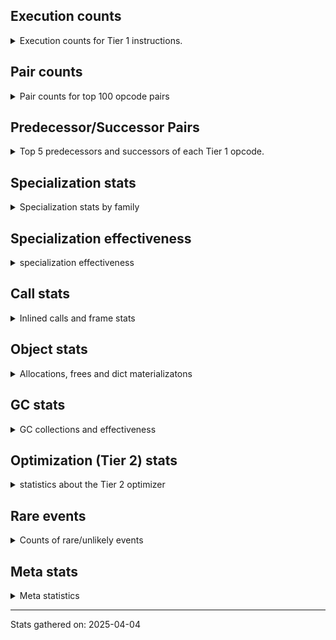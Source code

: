 ## Execution counts

<details>
<summary> Execution counts for Tier 1 instructions. </summary>


The "miss ratio" column shows the percentage of times the instruction
executed that it deoptimized. When this happens, the base unspecialized
instruction is not counted.

<table>
<thead>
<tr>
<th align="left">Name</th>
<th align="right">Base Count</th>
<th align="right">Head Count</th>
<th align="right">Change</th>
</tr>
</thead>
<tbody>
<tr>
<td align="left">LOAD_FAST_BORROW</td>
<td align="right">88,210,620</td>
<td align="right">88,210,620</td>
<td align="right">0.0%</td>
</tr>
<tr>
<td align="left">POP_JUMP_IF_FALSE</td>
<td align="right">21,676,860</td>
<td align="right">21,676,860</td>
<td align="right">0.0%</td>
</tr>
<tr>
<td align="left">LOAD_ATTR</td>
<td align="right">18,930,240</td>
<td align="right">18,930,240</td>
<td align="right">0.0%</td>
</tr>
<tr>
<td align="left">STORE_FAST</td>
<td align="right">17,521,080</td>
<td align="right">17,521,080</td>
<td align="right">0.0%</td>
</tr>
<tr>
<td align="left">RETURN_VALUE</td>
<td align="right">15,219,300</td>
<td align="right">15,219,300</td>
<td align="right">0.0%</td>
</tr>
<tr>
<td align="left">RESUME_CHECK</td>
<td align="right">14,638,500</td>
<td align="right">14,638,500</td>
<td align="right">0.0%</td>
</tr>
<tr>
<td align="left">LOAD_GLOBAL_MODULE</td>
<td align="right">14,428,020</td>
<td align="right">14,428,020</td>
<td align="right">0.0%</td>
</tr>
<tr>
<td align="left">LOAD_CONST_IMMORTAL</td>
<td align="right">13,957,080</td>
<td align="right">13,957,080</td>
<td align="right">0.0%</td>
</tr>
<tr>
<td align="left">TO_BOOL_BOOL</td>
<td align="right">11,179,180</td>
<td align="right">11,179,180</td>
<td align="right">0.0%</td>
</tr>
<tr>
<td align="left">LOAD_FAST_BORROW_LOAD_FAST_BORROW</td>
<td align="right">9,942,960</td>
<td align="right">9,942,960</td>
<td align="right">0.0%</td>
</tr>
<tr>
<td align="left">LOAD_ATTR_INSTANCE_VALUE</td>
<td align="right">8,768,080</td>
<td align="right">8,768,080</td>
<td align="right">0.0%</td>
</tr>
<tr>
<td align="left">POP_JUMP_IF_TRUE</td>
<td align="right">8,065,020</td>
<td align="right">8,065,020</td>
<td align="right">0.0%</td>
</tr>
<tr>
<td align="left">IS_OP</td>
<td align="right">7,471,740</td>
<td align="right">7,471,740</td>
<td align="right">0.0%</td>
</tr>
<tr>
<td align="left">LOAD_ATTR_METHOD_WITH_VALUES</td>
<td align="right">7,100,480</td>
<td align="right">7,100,480</td>
<td align="right">0.0%</td>
</tr>
<tr>
<td align="left">POP_JUMP_IF_NOT_NONE</td>
<td align="right">6,707,580</td>
<td align="right">6,707,580</td>
<td align="right">0.0%</td>
</tr>
<tr>
<td align="left">LOAD_FAST</td>
<td align="right">6,571,320</td>
<td align="right">6,571,320</td>
<td align="right">0.0%</td>
</tr>
<tr>
<td align="left">LOAD_ATTR_NONDESCRIPTOR_WITH_VALUES</td>
<td align="right">6,226,840</td>
<td align="right">6,226,840</td>
<td align="right">0.0%</td>
</tr>
<tr>
<td align="left">CALL_PY_EXACT_ARGS</td>
<td align="right">5,897,920</td>
<td align="right">5,897,920</td>
<td align="right">0.0%</td>
</tr>
<tr>
<td align="left">LOAD_DEREF</td>
<td align="right">5,836,920</td>
<td align="right">5,836,920</td>
<td align="right">0.0%</td>
</tr>
<tr>
<td align="left">STORE_ATTR</td>
<td align="right">5,702,600</td>
<td align="right">5,702,600</td>
<td align="right">0.0%</td>
</tr>
<tr>
<td align="left">POP_TOP</td>
<td align="right">5,701,740</td>
<td align="right">5,701,740</td>
<td align="right">0.0%</td>
</tr>
<tr>
<td align="left">LOAD_ATTR_WITH_HINT</td>
<td align="right">5,604,160</td>
<td align="right">5,604,160</td>
<td align="right">0.0%</td>
</tr>
<tr>
<td align="left">BUILD_TUPLE</td>
<td align="right">4,821,240</td>
<td align="right">4,821,240</td>
<td align="right">0.0%</td>
</tr>
<tr>
<td align="left">TO_BOOL</td>
<td align="right">4,809,080</td>
<td align="right">4,809,080</td>
<td align="right">0.0%</td>
</tr>
<tr>
<td align="left">JUMP_BACKWARD_NO_JIT</td>
<td align="right">4,768,860</td>
<td align="right">4,768,860</td>
<td align="right">0.0%</td>
</tr>
<tr>
<td align="left">STORE_ATTR_INSTANCE_VALUE</td>
<td align="right">4,396,740</td>
<td align="right">4,396,740</td>
<td align="right">0.0%</td>
</tr>
<tr>
<td align="left">FOR_ITER_LIST</td>
<td align="right">3,996,480</td>
<td align="right">3,996,480</td>
<td align="right">0.0%</td>
</tr>
<tr>
<td align="left">LOAD_GLOBAL_BUILTIN</td>
<td align="right">3,813,180</td>
<td align="right">3,813,180</td>
<td align="right">0.0%</td>
</tr>
<tr>
<td align="left">EXTENDED_ARG</td>
<td align="right">3,662,460</td>
<td align="right">3,662,460</td>
<td align="right">0.0%</td>
</tr>
<tr>
<td align="left">LOAD_ATTR_MODULE</td>
<td align="right">3,625,080</td>
<td align="right">3,625,080</td>
<td align="right">0.0%</td>
</tr>
<tr>
<td align="left">STORE_FAST_STORE_FAST</td>
<td align="right">3,611,580</td>
<td align="right">3,611,580</td>
<td align="right">0.0%</td>
</tr>
<tr>
<td align="left">COPY</td>
<td align="right">3,576,960</td>
<td align="right">3,576,960</td>
<td align="right">0.0%</td>
</tr>
<tr>
<td align="left">LOAD_ATTR_SLOT</td>
<td align="right">3,427,200</td>
<td align="right">3,427,200</td>
<td align="right">0.0%</td>
</tr>
<tr>
<td align="left">PUSH_NULL</td>
<td align="right">3,381,540</td>
<td align="right">3,381,540</td>
<td align="right">0.0%</td>
</tr>
<tr>
<td align="left">BINARY_OP_SUBSCR_DICT</td>
<td align="right">3,135,360</td>
<td align="right">3,135,360</td>
<td align="right">0.0%</td>
</tr>
<tr>
<td align="left">INTERPRETER_EXIT</td>
<td align="right">2,900,160</td>
<td align="right">2,900,160</td>
<td align="right">0.0%</td>
</tr>
<tr>
<td align="left">UNPACK_SEQUENCE_TUPLE</td>
<td align="right">2,841,600</td>
<td align="right">2,841,600</td>
<td align="right">0.0%</td>
</tr>
<tr>
<td align="left">TO_BOOL_NONE</td>
<td align="right">2,492,780</td>
<td align="right">2,492,780</td>
<td align="right">0.0%</td>
</tr>
<tr>
<td align="left">LOAD_CONST_MORTAL</td>
<td align="right">2,317,620</td>
<td align="right">2,317,620</td>
<td align="right">0.0%</td>
</tr>
<tr>
<td align="left">GET_ITER</td>
<td align="right">2,312,700</td>
<td align="right">2,312,700</td>
<td align="right">0.0%</td>
</tr>
<tr>
<td align="left">NOP</td>
<td align="right">2,223,420</td>
<td align="right">2,223,420</td>
<td align="right">0.0%</td>
</tr>
<tr>
<td align="left">STORE_ATTR_SLOT</td>
<td align="right">2,218,560</td>
<td align="right">2,218,560</td>
<td align="right">0.0%</td>
</tr>
<tr>
<td align="left">CALL_NON_PY_GENERAL</td>
<td align="right">2,174,580</td>
<td align="right">2,174,580</td>
<td align="right">0.0%</td>
</tr>
<tr>
<td align="left">SWAP</td>
<td align="right">2,118,720</td>
<td align="right">2,118,720</td>
<td align="right">0.0%</td>
</tr>
<tr>
<td align="left">LOAD_SMALL_INT</td>
<td align="right">2,027,580</td>
<td align="right">2,027,580</td>
<td align="right">0.0%</td>
</tr>
<tr>
<td align="left">BUILD_LIST</td>
<td align="right">1,930,620</td>
<td align="right">1,930,620</td>
<td align="right">0.0%</td>
</tr>
<tr>
<td align="left">FOR_ITER</td>
<td align="right">1,832,260</td>
<td align="right">1,832,260</td>
<td align="right">0.0%</td>
</tr>
<tr>
<td align="left">POP_JUMP_IF_NONE</td>
<td align="right">1,737,600</td>
<td align="right">1,737,600</td>
<td align="right">0.0%</td>
</tr>
<tr>
<td align="left">POP_ITER</td>
<td align="right">1,591,800</td>
<td align="right">1,591,800</td>
<td align="right">0.0%</td>
</tr>
<tr>
<td align="left">TO_BOOL_ALWAYS_TRUE</td>
<td align="right">1,546,080</td>
<td align="right">1,546,080</td>
<td align="right">0.0%</td>
</tr>
<tr>
<td align="left">CALL_FUNCTION_EX</td>
<td align="right">1,545,720</td>
<td align="right">1,545,720</td>
<td align="right">0.0%</td>
</tr>
<tr>
<td align="left">BUILD_MAP</td>
<td align="right">1,497,600</td>
<td align="right">1,497,600</td>
<td align="right">0.0%</td>
</tr>
<tr>
<td align="left">CALL_METHOD_DESCRIPTOR_FAST</td>
<td align="right">1,468,140</td>
<td align="right">1,468,140</td>
<td align="right">0.0%</td>
</tr>
<tr>
<td align="left">CALL_PY_GENERAL</td>
<td align="right">1,449,660</td>
<td align="right">1,449,660</td>
<td align="right">0.0%</td>
</tr>
<tr>
<td align="left">CALL_KW_PY</td>
<td align="right">1,401,600</td>
<td align="right">1,401,600</td>
<td align="right">0.0%</td>
</tr>
<tr>
<td align="left">LOAD_ATTR_METHOD_NO_DICT</td>
<td align="right">1,352,760</td>
<td align="right">1,352,760</td>
<td align="right">0.0%</td>
</tr>
<tr>
<td align="left">DICT_MERGE</td>
<td align="right">1,352,640</td>
<td align="right">1,352,640</td>
<td align="right">0.0%</td>
</tr>
<tr>
<td align="left">CALL_BUILTIN_CLASS</td>
<td align="right">1,255,740</td>
<td align="right">1,255,740</td>
<td align="right">0.0%</td>
</tr>
<tr>
<td align="left">MAKE_CELL</td>
<td align="right">1,206,780</td>
<td align="right">1,206,780</td>
<td align="right">0.0%</td>
</tr>
<tr>
<td align="left">LOAD_ATTR_CLASS</td>
<td align="right">1,159,680</td>
<td align="right">1,159,680</td>
<td align="right">0.0%</td>
</tr>
<tr>
<td align="left">STORE_SUBSCR_DICT</td>
<td align="right">1,014,720</td>
<td align="right">1,014,720</td>
<td align="right">0.0%</td>
</tr>
<tr>
<td align="left">COPY_FREE_VARS</td>
<td align="right">963,900</td>
<td align="right">963,900</td>
<td align="right">0.0%</td>
</tr>
<tr>
<td align="left">JUMP_FORWARD</td>
<td align="right">916,860</td>
<td align="right">916,860</td>
<td align="right">0.0%</td>
</tr>
<tr>
<td align="left">BINARY_OP</td>
<td align="right">868,260</td>
<td align="right">868,260</td>
<td align="right">0.0%</td>
</tr>
<tr>
<td align="left">TO_BOOL_LIST</td>
<td align="right">862,940</td>
<td align="right">862,940</td>
<td align="right">0.0%</td>
</tr>
<tr>
<td align="left">EXIT_INIT_CHECK</td>
<td align="right">724,800</td>
<td align="right">724,800</td>
<td align="right">0.0%</td>
</tr>
<tr>
<td align="left">CALL_ALLOC_AND_ENTER_INIT</td>
<td align="right">724,800</td>
<td align="right">724,800</td>
<td align="right">0.0%</td>
</tr>
<tr>
<td align="left">CONTAINS_OP</td>
<td align="right">677,000</td>
<td align="right">677,000</td>
<td align="right">0.0%</td>
</tr>
<tr>
<td align="left">LOAD_ATTR_PROPERTY</td>
<td align="right">629,760</td>
<td align="right">629,760</td>
<td align="right">0.0%</td>
</tr>
<tr>
<td align="left">CALL_BUILTIN_FAST</td>
<td align="right">627,840</td>
<td align="right">627,840</td>
<td align="right">0.0%</td>
</tr>
<tr>
<td align="left">LOAD_FAST_AND_CLEAR</td>
<td align="right">624,960</td>
<td align="right">624,960</td>
<td align="right">0.0%</td>
</tr>
<tr>
<td align="left">CALL_INTRINSIC_1</td>
<td align="right">579,900</td>
<td align="right">579,900</td>
<td align="right">0.0%</td>
</tr>
<tr>
<td align="left">LIST_EXTEND</td>
<td align="right">579,900</td>
<td align="right">579,900</td>
<td align="right">0.0%</td>
</tr>
<tr>
<td align="left">COMPARE_OP</td>
<td align="right">579,060</td>
<td align="right">579,060</td>
<td align="right">0.0%</td>
</tr>
<tr>
<td align="left">CALL_TUPLE_1</td>
<td align="right">578,880</td>
<td align="right">578,880</td>
<td align="right">0.0%</td>
</tr>
<tr>
<td align="left">STORE_DEREF</td>
<td align="right">530,940</td>
<td align="right">530,940</td>
<td align="right">0.0%</td>
</tr>
<tr>
<td align="left">FOR_ITER_TUPLE</td>
<td align="right">530,880</td>
<td align="right">530,880</td>
<td align="right">0.0%</td>
</tr>
<tr>
<td align="left">LIST_APPEND</td>
<td align="right">528,000</td>
<td align="right">528,000</td>
<td align="right">0.0%</td>
</tr>
<tr>
<td align="left">UNARY_NOT</td>
<td align="right">482,880</td>
<td align="right">482,880</td>
<td align="right">0.0%</td>
</tr>
<tr>
<td align="left">UNPACK_SEQUENCE_TWO_TUPLE</td>
<td align="right">480,060</td>
<td align="right">480,060</td>
<td align="right">0.0%</td>
</tr>
<tr>
<td align="left">LOAD_FAST_CHECK</td>
<td align="right">434,880</td>
<td align="right">434,880</td>
<td align="right">0.0%</td>
</tr>
<tr>
<td align="left">BINARY_OP_ADD_INT</td>
<td align="right">434,880</td>
<td align="right">434,880</td>
<td align="right">0.0%</td>
</tr>
<tr>
<td align="left">CALL_BOUND_METHOD_EXACT_ARGS</td>
<td align="right">434,400</td>
<td align="right">434,400</td>
<td align="right">0.0%</td>
</tr>
<tr>
<td align="left">COMPARE_OP_INT</td>
<td align="right">433,920</td>
<td align="right">433,920</td>
<td align="right">0.0%</td>
</tr>
<tr>
<td align="left">CONTAINS_OP_DICT</td>
<td align="right">433,920</td>
<td align="right">433,920</td>
<td align="right">0.0%</td>
</tr>
<tr>
<td align="left">MAKE_FUNCTION</td>
<td align="right">385,980</td>
<td align="right">385,980</td>
<td align="right">0.0%</td>
</tr>
<tr>
<td align="left">SET_FUNCTION_ATTRIBUTE</td>
<td align="right">385,980</td>
<td align="right">385,980</td>
<td align="right">0.0%</td>
</tr>
<tr>
<td align="left">CALL_BUILTIN_O</td>
<td align="right">338,840</td>
<td align="right">338,840</td>
<td align="right">0.0%</td>
</tr>
<tr>
<td align="left">BINARY_OP_SUBSCR_LIST_INT</td>
<td align="right">336,960</td>
<td align="right">336,960</td>
<td align="right">0.0%</td>
</tr>
<tr>
<td align="left">LOAD_FAST_LOAD_FAST</td>
<td align="right">289,980</td>
<td align="right">289,980</td>
<td align="right">0.0%</td>
</tr>
<tr>
<td align="left">CALL_METHOD_DESCRIPTOR_NOARGS</td>
<td align="right">241,980</td>
<td align="right">241,980</td>
<td align="right">0.0%</td>
</tr>
<tr>
<td align="left">BUILD_SET</td>
<td align="right">240,960</td>
<td align="right">240,960</td>
<td align="right">0.0%</td>
</tr>
<tr>
<td align="left">LOAD_SUPER_ATTR_METHOD</td>
<td align="right">192,960</td>
<td align="right">192,960</td>
<td align="right">0.0%</td>
</tr>
<tr>
<td align="left">CALL_LEN</td>
<td align="right">192,000</td>
<td align="right">192,000</td>
<td align="right">0.0%</td>
</tr>
<tr>
<td align="left">LOAD_ATTR_NONDESCRIPTOR_NO_DICT</td>
<td align="right">172,580</td>
<td align="right">172,580</td>
<td align="right">0.0%</td>
</tr>
<tr>
<td align="left">CALL</td>
<td align="right">145,380</td>
<td align="right">145,380</td>
<td align="right">0.0%</td>
</tr>
<tr>
<td align="left">UNPACK_SEQUENCE</td>
<td align="right">145,020</td>
<td align="right">145,020</td>
<td align="right">0.0%</td>
</tr>
<tr>
<td align="left">BINARY_OP_SUBSCR_TUPLE_INT</td>
<td align="right">145,020</td>
<td align="right">145,020</td>
<td align="right">0.0%</td>
</tr>
<tr>
<td align="left">STORE_SUBSCR</td>
<td align="right">145,000</td>
<td align="right">145,000</td>
<td align="right">0.0%</td>
</tr>
<tr>
<td align="left">CHECK_EXC_MATCH</td>
<td align="right">144,960</td>
<td align="right">144,960</td>
<td align="right">0.0%</td>
</tr>
<tr>
<td align="left">POP_EXCEPT</td>
<td align="right">144,960</td>
<td align="right">144,960</td>
<td align="right">0.0%</td>
</tr>
<tr>
<td align="left">PUSH_EXC_INFO</td>
<td align="right">144,960</td>
<td align="right">144,960</td>
<td align="right">0.0%</td>
</tr>
<tr>
<td align="left">DELETE_ATTR</td>
<td align="right">144,960</td>
<td align="right">144,960</td>
<td align="right">0.0%</td>
</tr>
<tr>
<td align="left">JUMP_BACKWARD_NO_INTERRUPT</td>
<td align="right">144,960</td>
<td align="right">144,960</td>
<td align="right">0.0%</td>
</tr>
<tr>
<td align="left">BINARY_OP_SUBSCR_GETITEM</td>
<td align="right">144,960</td>
<td align="right">144,960</td>
<td align="right">0.0%</td>
</tr>
<tr>
<td align="left">CALL_BOUND_METHOD_GENERAL</td>
<td align="right">144,960</td>
<td align="right">144,960</td>
<td align="right">0.0%</td>
</tr>
<tr>
<td align="left">CALL_ISINSTANCE</td>
<td align="right">144,960</td>
<td align="right">144,960</td>
<td align="right">0.0%</td>
</tr>
<tr>
<td align="left">CALL_KW_NON_PY</td>
<td align="right">144,960</td>
<td align="right">144,960</td>
<td align="right">0.0%</td>
</tr>
<tr>
<td align="left">CALL_LIST_APPEND</td>
<td align="right">144,960</td>
<td align="right">144,960</td>
<td align="right">0.0%</td>
</tr>
<tr>
<td align="left">CALL_STR_1</td>
<td align="right">144,960</td>
<td align="right">144,960</td>
<td align="right">0.0%</td>
</tr>
<tr>
<td align="left">STORE_SUBSCR_LIST_INT</td>
<td align="right">144,960</td>
<td align="right">144,960</td>
<td align="right">0.0%</td>
</tr>
<tr>
<td align="left">RETURN_GENERATOR</td>
<td align="right">144,000</td>
<td align="right">144,000</td>
<td align="right">0.0%</td>
</tr>
<tr>
<td align="left">STORE_FAST_LOAD_FAST</td>
<td align="right">144,000</td>
<td align="right">144,000</td>
<td align="right">0.0%</td>
</tr>
<tr>
<td align="left">YIELD_VALUE</td>
<td align="right">144,000</td>
<td align="right">144,000</td>
<td align="right">0.0%</td>
</tr>
<tr>
<td align="left">LOAD_ATTR_CLASS_WITH_METACLASS_CHECK</td>
<td align="right">144,000</td>
<td align="right">144,000</td>
<td align="right">0.0%</td>
</tr>
<tr>
<td align="left">FOR_ITER_RANGE</td>
<td align="right">97,500</td>
<td align="right">97,500</td>
<td align="right">0.0%</td>
</tr>
<tr>
<td align="left">BINARY_OP_SUBTRACT_INT</td>
<td align="right">96,960</td>
<td align="right">96,960</td>
<td align="right">0.0%</td>
</tr>
<tr>
<td align="left">CALL_KW</td>
<td align="right">96,080</td>
<td align="right">96,080</td>
<td align="right">0.0%</td>
</tr>
<tr>
<td align="left">CALL_BUILTIN_FAST_WITH_KEYWORDS</td>
<td align="right">96,000</td>
<td align="right">96,000</td>
<td align="right">0.0%</td>
</tr>
<tr>
<td align="left">CALL_METHOD_DESCRIPTOR_O</td>
<td align="right">48,060</td>
<td align="right">48,060</td>
<td align="right">0.0%</td>
</tr>
<tr>
<td align="left">CONTAINS_OP_SET</td>
<td align="right">48,000</td>
<td align="right">48,000</td>
<td align="right">0.0%</td>
</tr>
<tr>
<td align="left">FOR_ITER_GEN</td>
<td align="right">48,000</td>
<td align="right">48,000</td>
<td align="right">0.0%</td>
</tr>
<tr>
<td align="left">LOAD_ATTR_METHOD_LAZY_DICT</td>
<td align="right">48,000</td>
<td align="right">48,000</td>
<td align="right">0.0%</td>
</tr>
<tr>
<td align="left">BINARY_OP_ADD_FLOAT</td>
<td align="right">480</td>
<td align="right">480</td>
<td align="right">0.0%</td>
</tr>
<tr>
<td align="left">BINARY_OP_SUBTRACT_FLOAT</td>
<td align="right">480</td>
<td align="right">480</td>
<td align="right">0.0%</td>
</tr>
<tr>
<td align="left">LOAD_GLOBAL</td>
<td align="right">80</td>
<td align="right">80</td>
<td align="right">0.0%</td>
</tr>
</tbody>
</table>


</details>

## Pair counts

<details>
<summary> Pair counts for top 100 opcode pairs </summary>


Pairs of specialized operations that deoptimize and are then followed by
the corresponding unspecialized instruction are not counted as pairs.

Not included in comparative output.


</details>

## Predecessor/Successor Pairs

<details>
<summary> Top 5 predecessors and successors of each Tier 1 opcode. </summary>


This does not include the unspecialized instructions that occur after a
specialized instruction deoptimizes.

Not included in comparative output.


</details>

## Specialization stats

<details>
<summary> Specialization stats by family </summary>

### BINARY_OP

<details>
<summary> specialization stats for BINARY_OP family </summary>

<table>
<thead>
<tr>
<th align="left">Kind</th>
<th align="right">Base Count</th>
<th align="right">Base Ratio</th>
<th align="right">Head Count</th>
<th align="right">Head Ratio</th>
<th align="right">Change</th>
</tr>
</thead>
<tbody>
<tr>
<td align="left">
deferred
<details>
<summary>ⓘ</summary>

Lists the number of "deferred" (i.e. not specialized) instructions executed.
</details>
</td>
<td align="right">867,840</td>
<td align="right">15.8%</td>
<td align="right">867,840</td>
<td align="right">15.8%</td>
<td align="right">0.0%</td>
</tr>
<tr>
<td align="left">
hit
<details>
<summary>ⓘ</summary>

Specialized instructions that complete.
</details>
</td>
<td align="right">4,632,060</td>
<td align="right">84.2%</td>
<td align="right">4,632,060</td>
<td align="right">84.2%</td>
<td align="right">0.0%</td>
</tr>
</tbody>
</table>

<table>
<thead>
<tr>
<th align="left">Success</th>
<th align="right">Base Count</th>
<th align="right">Base Ratio</th>
<th align="right">Head Count</th>
<th align="right">Head Ratio</th>
<th align="right">Change</th>
</tr>
</thead>
<tbody>
<tr>
<td align="left">Success</td>
<td align="right">20</td>
<td align="right">4.8%</td>
<td align="right">20</td>
<td align="right">4.8%</td>
<td align="right">0.0%</td>
</tr>
<tr>
<td align="left">Failure</td>
<td align="right">400</td>
<td align="right">95.2%</td>
<td align="right">400</td>
<td align="right">95.2%</td>
<td align="right">0.0%</td>
</tr>
</tbody>
</table>

<table>
<thead>
<tr>
<th align="left">Failure kind</th>
<th align="right">Base Count</th>
<th align="right">Base Ratio</th>
<th align="right">Head Count</th>
<th align="right">Head Ratio</th>
<th align="right">Change</th>
</tr>
</thead>
<tbody>
<tr>
<td align="left">or different types</td>
<td align="right">160</td>
<td align="right">40.0%</td>
<td align="right">160</td>
<td align="right">40.0%</td>
<td align="right">0.0%</td>
</tr>
<tr>
<td align="left">add other</td>
<td align="right">120</td>
<td align="right">30.0%</td>
<td align="right">120</td>
<td align="right">30.0%</td>
<td align="right">0.0%</td>
</tr>
<tr>
<td align="left">remainder</td>
<td align="right">80</td>
<td align="right">20.0%</td>
<td align="right">80</td>
<td align="right">20.0%</td>
<td align="right">0.0%</td>
</tr>
<tr>
<td align="left">subscr</td>
<td align="right">40</td>
<td align="right">10.0%</td>
<td align="right">40</td>
<td align="right">10.0%</td>
<td align="right">0.0%</td>
</tr>
</tbody>
</table>


</details>

### CALL

<details>
<summary> specialization stats for CALL family </summary>

<table>
<thead>
<tr>
<th align="left">Kind</th>
<th align="right">Base Count</th>
<th align="right">Base Ratio</th>
<th align="right">Head Count</th>
<th align="right">Head Ratio</th>
<th align="right">Change</th>
</tr>
</thead>
<tbody>
<tr>
<td align="left">
deferred
<details>
<summary>ⓘ</summary>

Lists the number of "deferred" (i.e. not specialized) instructions executed.
</details>
</td>
<td align="right">1,405,120</td>
<td align="right">10.9%</td>
<td align="right">1,405,120</td>
<td align="right">10.9%</td>
<td align="right">0.0%</td>
</tr>
<tr>
<td align="left">
hit
<details>
<summary>ⓘ</summary>

Specialized instructions that complete.
</details>
</td>
<td align="right">11,464,100</td>
<td align="right">88.9%</td>
<td align="right">11,464,100</td>
<td align="right">88.9%</td>
<td align="right">0.0%</td>
</tr>
<tr>
<td align="left">
miss
<details>
<summary>ⓘ</summary>

Specialized instructions that deopt.
</details>
</td>
<td align="right">1,284,340</td>
<td align="right">10.0%</td>
<td align="right">1,284,340</td>
<td align="right">10.0%</td>
<td align="right">0.0%</td>
</tr>
</tbody>
</table>

<table>
<thead>
<tr>
<th align="left">Success</th>
<th align="right">Base Count</th>
<th align="right">Base Ratio</th>
<th align="right">Head Count</th>
<th align="right">Head Ratio</th>
<th align="right">Change</th>
</tr>
</thead>
<tbody>
<tr>
<td align="left">Success</td>
<td align="right">24,400</td>
<td align="right">99.2%</td>
<td align="right">24,400</td>
<td align="right">99.2%</td>
<td align="right">0.0%</td>
</tr>
<tr>
<td align="left">Failure</td>
<td align="right">200</td>
<td align="right">0.8%</td>
<td align="right">200</td>
<td align="right">0.8%</td>
<td align="right">0.0%</td>
</tr>
</tbody>
</table>

<table>
<thead>
<tr>
<th align="left">Failure kind</th>
<th align="right">Base Count</th>
<th align="right">Base Ratio</th>
<th align="right">Head Count</th>
<th align="right">Head Ratio</th>
<th align="right">Change</th>
</tr>
</thead>
<tbody>
<tr>
<td align="left">out of versions</td>
<td align="right">280</td>
<td align="right">140.0%</td>
<td align="right">280</td>
<td align="right">140.0%</td>
<td align="right">0.0%</td>
</tr>
</tbody>
</table>


</details>

### CALL_KW

<details>
<summary> specialization stats for CALL_KW family </summary>

<table>
<thead>
<tr>
<th align="left">Kind</th>
<th align="right">Base Count</th>
<th align="right">Base Ratio</th>
<th align="right">Head Count</th>
<th align="right">Head Ratio</th>
<th align="right">Change</th>
</tr>
</thead>
<tbody>
<tr>
<td align="left">
deferred
<details>
<summary>ⓘ</summary>

Lists the number of "deferred" (i.e. not specialized) instructions executed.
</details>
</td>
<td align="right">96,000</td>
<td align="right">99.9%</td>
<td align="right">96,000</td>
<td align="right">99.9%</td>
<td align="right">0.0%</td>
</tr>
</tbody>
</table>

<table>
<thead>
<tr>
<th align="left">Success</th>
<th align="right">Base Count</th>
<th align="right">Base Ratio</th>
<th align="right">Head Count</th>
<th align="right">Head Ratio</th>
<th align="right">Change</th>
</tr>
</thead>
<tbody>
<tr>
<td align="left">Success</td>
<td align="right">0</td>
<td align="right">0.0%</td>
<td align="right">0</td>
<td align="right">0.0%</td>
<td align="right"></td>
</tr>
<tr>
<td align="left">Failure</td>
<td align="right">80</td>
<td align="right">100.0%</td>
<td align="right">80</td>
<td align="right">100.0%</td>
<td align="right">0.0%</td>
</tr>
</tbody>
</table>


</details>

### COMPARE_OP

<details>
<summary> specialization stats for COMPARE_OP family </summary>

<table>
<thead>
<tr>
<th align="left">Kind</th>
<th align="right">Base Count</th>
<th align="right">Base Ratio</th>
<th align="right">Head Count</th>
<th align="right">Head Ratio</th>
<th align="right">Change</th>
</tr>
</thead>
<tbody>
<tr>
<td align="left">
deferred
<details>
<summary>ⓘ</summary>

Lists the number of "deferred" (i.e. not specialized) instructions executed.
</details>
</td>
<td align="right">578,880</td>
<td align="right">57.1%</td>
<td align="right">578,880</td>
<td align="right">57.1%</td>
<td align="right">0.0%</td>
</tr>
<tr>
<td align="left">
hit
<details>
<summary>ⓘ</summary>

Specialized instructions that complete.
</details>
</td>
<td align="right">433,920</td>
<td align="right">42.8%</td>
<td align="right">433,920</td>
<td align="right">42.8%</td>
<td align="right">0.0%</td>
</tr>
</tbody>
</table>

<table>
<thead>
<tr>
<th align="left">Success</th>
<th align="right">Base Count</th>
<th align="right">Base Ratio</th>
<th align="right">Head Count</th>
<th align="right">Head Ratio</th>
<th align="right">Change</th>
</tr>
</thead>
<tbody>
<tr>
<td align="left">Success</td>
<td align="right">0</td>
<td align="right">0.0%</td>
<td align="right">0</td>
<td align="right">0.0%</td>
<td align="right"></td>
</tr>
<tr>
<td align="left">Failure</td>
<td align="right">180</td>
<td align="right">100.0%</td>
<td align="right">180</td>
<td align="right">100.0%</td>
<td align="right">0.0%</td>
</tr>
</tbody>
</table>

<table>
<thead>
<tr>
<th align="left">Failure kind</th>
<th align="right">Base Count</th>
<th align="right">Base Ratio</th>
<th align="right">Head Count</th>
<th align="right">Head Ratio</th>
<th align="right">Change</th>
</tr>
</thead>
<tbody>
<tr>
<td align="left">long float</td>
<td align="right">80</td>
<td align="right">44.4%</td>
<td align="right">80</td>
<td align="right">44.4%</td>
<td align="right">0.0%</td>
</tr>
<tr>
<td align="left">bool</td>
<td align="right">60</td>
<td align="right">33.3%</td>
<td align="right">60</td>
<td align="right">33.3%</td>
<td align="right">0.0%</td>
</tr>
<tr>
<td align="left">different types</td>
<td align="right">40</td>
<td align="right">22.2%</td>
<td align="right">40</td>
<td align="right">22.2%</td>
<td align="right">0.0%</td>
</tr>
</tbody>
</table>


</details>

### CONTAINS_OP

<details>
<summary> specialization stats for CONTAINS_OP family </summary>

<table>
<thead>
<tr>
<th align="left">Kind</th>
<th align="right">Base Count</th>
<th align="right">Base Ratio</th>
<th align="right">Head Count</th>
<th align="right">Head Ratio</th>
<th align="right">Change</th>
</tr>
</thead>
<tbody>
<tr>
<td align="left">
deferred
<details>
<summary>ⓘ</summary>

Lists the number of "deferred" (i.e. not specialized) instructions executed.
</details>
</td>
<td align="right">676,800</td>
<td align="right">58.4%</td>
<td align="right">676,800</td>
<td align="right">58.4%</td>
<td align="right">0.0%</td>
</tr>
<tr>
<td align="left">
hit
<details>
<summary>ⓘ</summary>

Specialized instructions that complete.
</details>
</td>
<td align="right">481,920</td>
<td align="right">41.6%</td>
<td align="right">481,920</td>
<td align="right">41.6%</td>
<td align="right">0.0%</td>
</tr>
</tbody>
</table>

<table>
<thead>
<tr>
<th align="left">Success</th>
<th align="right">Base Count</th>
<th align="right">Base Ratio</th>
<th align="right">Head Count</th>
<th align="right">Head Ratio</th>
<th align="right">Change</th>
</tr>
</thead>
<tbody>
<tr>
<td align="left">Success</td>
<td align="right">0</td>
<td align="right">0.0%</td>
<td align="right">0</td>
<td align="right">0.0%</td>
<td align="right"></td>
</tr>
<tr>
<td align="left">Failure</td>
<td align="right">200</td>
<td align="right">100.0%</td>
<td align="right">200</td>
<td align="right">100.0%</td>
<td align="right">0.0%</td>
</tr>
</tbody>
</table>

<table>
<thead>
<tr>
<th align="left">Failure kind</th>
<th align="right">Base Count</th>
<th align="right">Base Ratio</th>
<th align="right">Head Count</th>
<th align="right">Head Ratio</th>
<th align="right">Change</th>
</tr>
</thead>
<tbody>
<tr>
<td align="left">other</td>
<td align="right">160</td>
<td align="right">80.0%</td>
<td align="right">160</td>
<td align="right">80.0%</td>
<td align="right">0.0%</td>
</tr>
<tr>
<td align="left">tuple</td>
<td align="right">40</td>
<td align="right">20.0%</td>
<td align="right">40</td>
<td align="right">20.0%</td>
<td align="right">0.0%</td>
</tr>
</tbody>
</table>


</details>

### FOR_ITER

<details>
<summary> specialization stats for FOR_ITER family </summary>

<table>
<thead>
<tr>
<th align="left">Kind</th>
<th align="right">Base Count</th>
<th align="right">Base Ratio</th>
<th align="right">Head Count</th>
<th align="right">Head Ratio</th>
<th align="right">Change</th>
</tr>
</thead>
<tbody>
<tr>
<td align="left">
deferred
<details>
<summary>ⓘ</summary>

Lists the number of "deferred" (i.e. not specialized) instructions executed.
</details>
</td>
<td align="right">1,831,740</td>
<td align="right">28.2%</td>
<td align="right">1,831,740</td>
<td align="right">28.2%</td>
<td align="right">0.0%</td>
</tr>
<tr>
<td align="left">
hit
<details>
<summary>ⓘ</summary>

Specialized instructions that complete.
</details>
</td>
<td align="right">4,672,860</td>
<td align="right">71.8%</td>
<td align="right">4,672,860</td>
<td align="right">71.8%</td>
<td align="right">0.0%</td>
</tr>
</tbody>
</table>

<table>
<thead>
<tr>
<th align="left">Success</th>
<th align="right">Base Count</th>
<th align="right">Base Ratio</th>
<th align="right">Head Count</th>
<th align="right">Head Ratio</th>
<th align="right">Change</th>
</tr>
</thead>
<tbody>
<tr>
<td align="left">Success</td>
<td align="right">0</td>
<td align="right">0.0%</td>
<td align="right">0</td>
<td align="right">0.0%</td>
<td align="right"></td>
</tr>
<tr>
<td align="left">Failure</td>
<td align="right">520</td>
<td align="right">100.0%</td>
<td align="right">520</td>
<td align="right">100.0%</td>
<td align="right">0.0%</td>
</tr>
</tbody>
</table>

<table>
<thead>
<tr>
<th align="left">Failure kind</th>
<th align="right">Base Count</th>
<th align="right">Base Ratio</th>
<th align="right">Head Count</th>
<th align="right">Head Ratio</th>
<th align="right">Change</th>
</tr>
</thead>
<tbody>
<tr>
<td align="left">set</td>
<td align="right">280</td>
<td align="right">53.8%</td>
<td align="right">280</td>
<td align="right">53.8%</td>
<td align="right">0.0%</td>
</tr>
<tr>
<td align="left">dict items</td>
<td align="right">100</td>
<td align="right">19.2%</td>
<td align="right">100</td>
<td align="right">19.2%</td>
<td align="right">0.0%</td>
</tr>
<tr>
<td align="left">enumerate</td>
<td align="right">100</td>
<td align="right">19.2%</td>
<td align="right">100</td>
<td align="right">19.2%</td>
<td align="right">0.0%</td>
</tr>
<tr>
<td align="left">itertools</td>
<td align="right">40</td>
<td align="right">7.7%</td>
<td align="right">40</td>
<td align="right">7.7%</td>
<td align="right">0.0%</td>
</tr>
</tbody>
</table>


</details>

### LOAD_ATTR

<details>
<summary> specialization stats for LOAD_ATTR family </summary>

<table>
<thead>
<tr>
<th align="left">Kind</th>
<th align="right">Base Count</th>
<th align="right">Base Ratio</th>
<th align="right">Head Count</th>
<th align="right">Head Ratio</th>
<th align="right">Change</th>
</tr>
</thead>
<tbody>
<tr>
<td align="left">
deferred
<details>
<summary>ⓘ</summary>

Lists the number of "deferred" (i.e. not specialized) instructions executed.
</details>
</td>
<td align="right">18,902,120</td>
<td align="right">33.1%</td>
<td align="right">18,902,120</td>
<td align="right">33.1%</td>
<td align="right">0.0%</td>
</tr>
<tr>
<td align="left">
hit
<details>
<summary>ⓘ</summary>

Specialized instructions that complete.
</details>
</td>
<td align="right">32,370,880</td>
<td align="right">56.6%</td>
<td align="right">32,370,880</td>
<td align="right">56.6%</td>
<td align="right">0.0%</td>
</tr>
<tr>
<td align="left">
miss
<details>
<summary>ⓘ</summary>

Specialized instructions that deopt.
</details>
</td>
<td align="right">5,887,740</td>
<td align="right">10.3%</td>
<td align="right">5,887,740</td>
<td align="right">10.3%</td>
<td align="right">0.0%</td>
</tr>
</tbody>
</table>

<table>
<thead>
<tr>
<th align="left">Success</th>
<th align="right">Base Count</th>
<th align="right">Base Ratio</th>
<th align="right">Head Count</th>
<th align="right">Head Ratio</th>
<th align="right">Change</th>
</tr>
</thead>
<tbody>
<tr>
<td align="left">Success</td>
<td align="right">111,300</td>
<td align="right">82.7%</td>
<td align="right">111,300</td>
<td align="right">82.7%</td>
<td align="right">0.0%</td>
</tr>
<tr>
<td align="left">Failure</td>
<td align="right">23,300</td>
<td align="right">17.3%</td>
<td align="right">23,300</td>
<td align="right">17.3%</td>
<td align="right">0.0%</td>
</tr>
</tbody>
</table>

<table>
<thead>
<tr>
<th align="left">Failure kind</th>
<th align="right">Base Count</th>
<th align="right">Base Ratio</th>
<th align="right">Head Count</th>
<th align="right">Head Ratio</th>
<th align="right">Change</th>
</tr>
</thead>
<tbody>
<tr>
<td align="left">mutable class</td>
<td align="right">5,440</td>
<td align="right">23.3%</td>
<td align="right">5,440</td>
<td align="right">23.3%</td>
<td align="right">0.0%</td>
</tr>
<tr>
<td align="left">not in dict</td>
<td align="right">4,880</td>
<td align="right">20.9%</td>
<td align="right">4,880</td>
<td align="right">20.9%</td>
<td align="right">0.0%</td>
</tr>
<tr>
<td align="left">method</td>
<td align="right">4,360</td>
<td align="right">18.7%</td>
<td align="right">4,360</td>
<td align="right">18.7%</td>
<td align="right">0.0%</td>
</tr>
<tr>
<td align="left">overriding descriptor</td>
<td align="right">340</td>
<td align="right">1.5%</td>
<td align="right">340</td>
<td align="right">1.5%</td>
<td align="right">0.0%</td>
</tr>
<tr>
<td align="left">class method obj</td>
<td align="right">280</td>
<td align="right">1.2%</td>
<td align="right">280</td>
<td align="right">1.2%</td>
<td align="right">0.0%</td>
</tr>
<tr>
<td align="left">overridden</td>
<td align="right">160</td>
<td align="right">0.7%</td>
<td align="right">160</td>
<td align="right">0.7%</td>
<td align="right">0.0%</td>
</tr>
<tr>
<td align="left">metaclass attribute</td>
<td align="right">160</td>
<td align="right">0.7%</td>
<td align="right">160</td>
<td align="right">0.7%</td>
<td align="right">0.0%</td>
</tr>
<tr>
<td align="left">non object slot</td>
<td align="right">40</td>
<td align="right">0.2%</td>
<td align="right">40</td>
<td align="right">0.2%</td>
<td align="right">0.0%</td>
</tr>
<tr>
<td align="left">builtin class method</td>
<td align="right">40</td>
<td align="right">0.2%</td>
<td align="right">40</td>
<td align="right">0.2%</td>
<td align="right">0.0%</td>
</tr>
<tr>
<td align="left">property not py function</td>
<td align="right">40</td>
<td align="right">0.2%</td>
<td align="right">40</td>
<td align="right">0.2%</td>
<td align="right">0.0%</td>
</tr>
</tbody>
</table>


</details>

### LOAD_GLOBAL

<details>
<summary> specialization stats for LOAD_GLOBAL family </summary>

<table>
<thead>
<tr>
<th align="left">Kind</th>
<th align="right">Base Count</th>
<th align="right">Base Ratio</th>
<th align="right">Head Count</th>
<th align="right">Head Ratio</th>
<th align="right">Change</th>
</tr>
</thead>
<tbody>
<tr>
<td align="left">
hit
<details>
<summary>ⓘ</summary>

Specialized instructions that complete.
</details>
</td>
<td align="right">18,241,200</td>
<td align="right">100.0%</td>
<td align="right">18,241,200</td>
<td align="right">100.0%</td>
<td align="right">0.0%</td>
</tr>
</tbody>
</table>

<table>
<thead>
<tr>
<th align="left">Success</th>
<th align="right">Base Count</th>
<th align="right">Base Ratio</th>
<th align="right">Head Count</th>
<th align="right">Head Ratio</th>
<th align="right">Change</th>
</tr>
</thead>
<tbody>
<tr>
<td align="left">Success</td>
<td align="right">80</td>
<td align="right">100.0%</td>
<td align="right">80</td>
<td align="right">100.0%</td>
<td align="right">0.0%</td>
</tr>
<tr>
<td align="left">Failure</td>
<td align="right">0</td>
<td align="right">0.0%</td>
<td align="right">0</td>
<td align="right">0.0%</td>
<td align="right"></td>
</tr>
</tbody>
</table>


</details>

### LOAD_SUPER_ATTR

<details>
<summary> specialization stats for LOAD_SUPER_ATTR family </summary>

<table>
<thead>
<tr>
<th align="left">Kind</th>
<th align="right">Base Count</th>
<th align="right">Base Ratio</th>
<th align="right">Head Count</th>
<th align="right">Head Ratio</th>
<th align="right">Change</th>
</tr>
</thead>
<tbody>
<tr>
<td align="left">
hit
<details>
<summary>ⓘ</summary>

Specialized instructions that complete.
</details>
</td>
<td align="right">192,960</td>
<td align="right">100.0%</td>
<td align="right">192,960</td>
<td align="right">100.0%</td>
<td align="right">0.0%</td>
</tr>
</tbody>
</table>


</details>

### STORE_ATTR

<details>
<summary> specialization stats for STORE_ATTR family </summary>

<table>
<thead>
<tr>
<th align="left">Kind</th>
<th align="right">Base Count</th>
<th align="right">Base Ratio</th>
<th align="right">Head Count</th>
<th align="right">Head Ratio</th>
<th align="right">Change</th>
</tr>
</thead>
<tbody>
<tr>
<td align="left">
deferred
<details>
<summary>ⓘ</summary>

Lists the number of "deferred" (i.e. not specialized) instructions executed.
</details>
</td>
<td align="right">5,700,560</td>
<td align="right">46.3%</td>
<td align="right">5,700,560</td>
<td align="right">46.3%</td>
<td align="right">0.0%</td>
</tr>
<tr>
<td align="left">
hit
<details>
<summary>ⓘ</summary>

Specialized instructions that complete.
</details>
</td>
<td align="right">6,614,360</td>
<td align="right">53.7%</td>
<td align="right">6,614,360</td>
<td align="right">53.7%</td>
<td align="right">0.0%</td>
</tr>
<tr>
<td align="left">
miss
<details>
<summary>ⓘ</summary>

Specialized instructions that deopt.
</details>
</td>
<td align="right">940</td>
<td align="right">0.0%</td>
<td align="right">940</td>
<td align="right">0.0%</td>
<td align="right">0.0%</td>
</tr>
</tbody>
</table>

<table>
<thead>
<tr>
<th align="left">Success</th>
<th align="right">Base Count</th>
<th align="right">Base Ratio</th>
<th align="right">Head Count</th>
<th align="right">Head Ratio</th>
<th align="right">Change</th>
</tr>
</thead>
<tbody>
<tr>
<td align="left">Success</td>
<td align="right">20</td>
<td align="right">1.0%</td>
<td align="right">20</td>
<td align="right">1.0%</td>
<td align="right">0.0%</td>
</tr>
<tr>
<td align="left">Failure</td>
<td align="right">2,040</td>
<td align="right">99.0%</td>
<td align="right">2,040</td>
<td align="right">99.0%</td>
<td align="right">0.0%</td>
</tr>
</tbody>
</table>

<table>
<thead>
<tr>
<th align="left">Failure kind</th>
<th align="right">Base Count</th>
<th align="right">Base Ratio</th>
<th align="right">Head Count</th>
<th align="right">Head Ratio</th>
<th align="right">Change</th>
</tr>
</thead>
<tbody>
<tr>
<td align="left">other</td>
<td align="right">7,380</td>
<td align="right">361.8%</td>
<td align="right">7,380</td>
<td align="right">361.8%</td>
<td align="right">0.0%</td>
</tr>
<tr>
<td align="left">class attr simple</td>
<td align="right">1,400</td>
<td align="right">68.6%</td>
<td align="right">1,400</td>
<td align="right">68.6%</td>
<td align="right">0.0%</td>
</tr>
<tr>
<td align="left">not in dict</td>
<td align="right">200</td>
<td align="right">9.8%</td>
<td align="right">200</td>
<td align="right">9.8%</td>
<td align="right">0.0%</td>
</tr>
<tr>
<td align="left">split dict</td>
<td align="right">200</td>
<td align="right">9.8%</td>
<td align="right">200</td>
<td align="right">9.8%</td>
<td align="right">0.0%</td>
</tr>
<tr>
<td align="left">mutable class</td>
<td align="right">160</td>
<td align="right">7.8%</td>
<td align="right">160</td>
<td align="right">7.8%</td>
<td align="right">0.0%</td>
</tr>
<tr>
<td align="left">overriding descriptor</td>
<td align="right">40</td>
<td align="right">2.0%</td>
<td align="right">40</td>
<td align="right">2.0%</td>
<td align="right">0.0%</td>
</tr>
</tbody>
</table>


</details>

### STORE_SUBSCR

<details>
<summary> specialization stats for STORE_SUBSCR family </summary>

<table>
<thead>
<tr>
<th align="left">Kind</th>
<th align="right">Base Count</th>
<th align="right">Base Ratio</th>
<th align="right">Head Count</th>
<th align="right">Head Ratio</th>
<th align="right">Change</th>
</tr>
</thead>
<tbody>
<tr>
<td align="left">
deferred
<details>
<summary>ⓘ</summary>

Lists the number of "deferred" (i.e. not specialized) instructions executed.
</details>
</td>
<td align="right">144,960</td>
<td align="right">11.1%</td>
<td align="right">144,960</td>
<td align="right">11.1%</td>
<td align="right">0.0%</td>
</tr>
<tr>
<td align="left">
hit
<details>
<summary>ⓘ</summary>

Specialized instructions that complete.
</details>
</td>
<td align="right">1,159,680</td>
<td align="right">88.9%</td>
<td align="right">1,159,680</td>
<td align="right">88.9%</td>
<td align="right">0.0%</td>
</tr>
</tbody>
</table>

<table>
<thead>
<tr>
<th align="left">Success</th>
<th align="right">Base Count</th>
<th align="right">Base Ratio</th>
<th align="right">Head Count</th>
<th align="right">Head Ratio</th>
<th align="right">Change</th>
</tr>
</thead>
<tbody>
<tr>
<td align="left">Success</td>
<td align="right">0</td>
<td align="right">0.0%</td>
<td align="right">0</td>
<td align="right">0.0%</td>
<td align="right"></td>
</tr>
<tr>
<td align="left">Failure</td>
<td align="right">40</td>
<td align="right">100.0%</td>
<td align="right">40</td>
<td align="right">100.0%</td>
<td align="right">0.0%</td>
</tr>
</tbody>
</table>

<table>
<thead>
<tr>
<th align="left">Failure kind</th>
<th align="right">Base Count</th>
<th align="right">Base Ratio</th>
<th align="right">Head Count</th>
<th align="right">Head Ratio</th>
<th align="right">Change</th>
</tr>
</thead>
<tbody>
<tr>
<td align="left">dict subclass no override</td>
<td align="right">40</td>
<td align="right">100.0%</td>
<td align="right">40</td>
<td align="right">100.0%</td>
<td align="right">0.0%</td>
</tr>
</tbody>
</table>


</details>

### TO_BOOL

<details>
<summary> specialization stats for TO_BOOL family </summary>

<table>
<thead>
<tr>
<th align="left">Kind</th>
<th align="right">Base Count</th>
<th align="right">Base Ratio</th>
<th align="right">Head Count</th>
<th align="right">Head Ratio</th>
<th align="right">Change</th>
</tr>
</thead>
<tbody>
<tr>
<td align="left">
deferred
<details>
<summary>ⓘ</summary>

Lists the number of "deferred" (i.e. not specialized) instructions executed.
</details>
</td>
<td align="right">4,793,180</td>
<td align="right">24.7%</td>
<td align="right">4,793,180</td>
<td align="right">24.7%</td>
<td align="right">0.0%</td>
</tr>
<tr>
<td align="left">
hit
<details>
<summary>ⓘ</summary>

Specialized instructions that complete.
</details>
</td>
<td align="right">14,367,540</td>
<td align="right">74.2%</td>
<td align="right">14,367,540</td>
<td align="right">74.2%</td>
<td align="right">0.0%</td>
</tr>
<tr>
<td align="left">
miss
<details>
<summary>ⓘ</summary>

Specialized instructions that deopt.
</details>
</td>
<td align="right">192,800</td>
<td align="right">1.0%</td>
<td align="right">192,800</td>
<td align="right">1.0%</td>
<td align="right">0.0%</td>
</tr>
</tbody>
</table>

<table>
<thead>
<tr>
<th align="left">Success</th>
<th align="right">Base Count</th>
<th align="right">Base Ratio</th>
<th align="right">Head Count</th>
<th align="right">Head Ratio</th>
<th align="right">Change</th>
</tr>
</thead>
<tbody>
<tr>
<td align="left">Success</td>
<td align="right">3,660</td>
<td align="right">18.7%</td>
<td align="right">3,660</td>
<td align="right">18.7%</td>
<td align="right">0.0%</td>
</tr>
<tr>
<td align="left">Failure</td>
<td align="right">15,880</td>
<td align="right">81.3%</td>
<td align="right">15,880</td>
<td align="right">81.3%</td>
<td align="right">0.0%</td>
</tr>
</tbody>
</table>

<table>
<thead>
<tr>
<th align="left">Failure kind</th>
<th align="right">Base Count</th>
<th align="right">Base Ratio</th>
<th align="right">Head Count</th>
<th align="right">Head Ratio</th>
<th align="right">Change</th>
</tr>
</thead>
<tbody>
<tr>
<td align="left">other</td>
<td align="right">5,840</td>
<td align="right">36.8%</td>
<td align="right">5,840</td>
<td align="right">36.8%</td>
<td align="right">0.0%</td>
</tr>
<tr>
<td align="left">tuple</td>
<td align="right">5,660</td>
<td align="right">35.6%</td>
<td align="right">5,660</td>
<td align="right">35.6%</td>
<td align="right">0.0%</td>
</tr>
<tr>
<td align="left">dict</td>
<td align="right">3,520</td>
<td align="right">22.2%</td>
<td align="right">3,520</td>
<td align="right">22.2%</td>
<td align="right">0.0%</td>
</tr>
<tr>
<td align="left">mapping</td>
<td align="right">560</td>
<td align="right">3.5%</td>
<td align="right">560</td>
<td align="right">3.5%</td>
<td align="right">0.0%</td>
</tr>
<tr>
<td align="left">number</td>
<td align="right">120</td>
<td align="right">0.8%</td>
<td align="right">120</td>
<td align="right">0.8%</td>
<td align="right">0.0%</td>
</tr>
<tr>
<td align="left">set</td>
<td align="right">120</td>
<td align="right">0.8%</td>
<td align="right">120</td>
<td align="right">0.8%</td>
<td align="right">0.0%</td>
</tr>
<tr>
<td align="left">sequence</td>
<td align="right">60</td>
<td align="right">0.4%</td>
<td align="right">60</td>
<td align="right">0.4%</td>
<td align="right">0.0%</td>
</tr>
</tbody>
</table>


</details>

### UNPACK_SEQUENCE

<details>
<summary> specialization stats for UNPACK_SEQUENCE family </summary>

<table>
<thead>
<tr>
<th align="left">Kind</th>
<th align="right">Base Count</th>
<th align="right">Base Ratio</th>
<th align="right">Head Count</th>
<th align="right">Head Ratio</th>
<th align="right">Change</th>
</tr>
</thead>
<tbody>
<tr>
<td align="left">
deferred
<details>
<summary>ⓘ</summary>

Lists the number of "deferred" (i.e. not specialized) instructions executed.
</details>
</td>
<td align="right">144,960</td>
<td align="right">4.2%</td>
<td align="right">144,960</td>
<td align="right">4.2%</td>
<td align="right">0.0%</td>
</tr>
<tr>
<td align="left">
hit
<details>
<summary>ⓘ</summary>

Specialized instructions that complete.
</details>
</td>
<td align="right">3,321,660</td>
<td align="right">95.8%</td>
<td align="right">3,321,660</td>
<td align="right">95.8%</td>
<td align="right">0.0%</td>
</tr>
</tbody>
</table>

<table>
<thead>
<tr>
<th align="left">Success</th>
<th align="right">Base Count</th>
<th align="right">Base Ratio</th>
<th align="right">Head Count</th>
<th align="right">Head Ratio</th>
<th align="right">Change</th>
</tr>
</thead>
<tbody>
<tr>
<td align="left">Success</td>
<td align="right">20</td>
<td align="right">33.3%</td>
<td align="right">20</td>
<td align="right">33.3%</td>
<td align="right">0.0%</td>
</tr>
<tr>
<td align="left">Failure</td>
<td align="right">40</td>
<td align="right">66.7%</td>
<td align="right">40</td>
<td align="right">66.7%</td>
<td align="right">0.0%</td>
</tr>
</tbody>
</table>

<table>
<thead>
<tr>
<th align="left">Failure kind</th>
<th align="right">Base Count</th>
<th align="right">Base Ratio</th>
<th align="right">Head Count</th>
<th align="right">Head Ratio</th>
<th align="right">Change</th>
</tr>
</thead>
<tbody>
<tr>
<td align="left">sequence</td>
<td align="right">40</td>
<td align="right">100.0%</td>
<td align="right">40</td>
<td align="right">100.0%</td>
<td align="right">0.0%</td>
</tr>
</tbody>
</table>


</details>


</details>

## Specialization effectiveness

<details>
<summary> specialization effectiveness </summary>


All entries are execution counts. Should add up to the total number of
Tier 1 instructions executed.

<table>
<thead>
<tr>
<th align="left">Instructions</th>
<th align="right">Base Count</th>
<th align="right">Base Ratio</th>
<th align="right">Head Count</th>
<th align="right">Head Ratio</th>
<th align="right">Change</th>
</tr>
</thead>
<tbody>
<tr>
<td align="left">
Basic
<details>
<summary>ⓘ</summary>

Instructions that are not and cannot be specialized, e.g. `LOAD_FAST`.
</details>
</td>
<td align="right">243,250,980</td>
<td align="right">57.3%</td>
<td align="right">243,250,980</td>
<td align="right">57.3%</td>
<td align="right">0.0%</td>
</tr>
<tr>
<td align="left">
Not specialized
<details>
<summary>ⓘ</summary>

Instructions that could be specialized but aren't, e.g. `LOAD_ATTR`, `BINARY_SLICE`.
</details>
</td>
<td align="right">33,930,060</td>
<td align="right">8.0%</td>
<td align="right">33,930,060</td>
<td align="right">8.0%</td>
<td align="right">0.0%</td>
</tr>
<tr>
<td align="left">
Specialized hits
<details>
<summary>ⓘ</summary>

Specialized instructions, e.g. `LOAD_ATTR_MODULE` that complete.
</details>
</td>
<td align="right">139,725,560</td>
<td align="right">32.9%</td>
<td align="right">139,725,560</td>
<td align="right">32.9%</td>
<td align="right">0.0%</td>
</tr>
<tr>
<td align="left">
Specialized misses
<details>
<summary>ⓘ</summary>

Specialized instructions, e.g. `LOAD_ATTR_MODULE` that deopt.
</details>
</td>
<td align="right">7,365,940</td>
<td align="right">1.7%</td>
<td align="right">7,365,940</td>
<td align="right">1.7%</td>
<td align="right">0.0%</td>
</tr>
</tbody>
</table>

### Deferred by instruction

<details>
<summary> Breakdown of deferred (not specialized) instruction counts by family </summary>

<table>
<thead>
<tr>
<th align="left">Name</th>
<th align="right">Base Count</th>
<th align="right">Base Ratio</th>
<th align="right">Head Count</th>
<th align="right">Head Ratio</th>
<th align="right">Change</th>
</tr>
</thead>
<tbody>
<tr>
<td align="left">LOAD_ATTR</td>
<td align="right">18,902,120</td>
<td align="right">53.8%</td>
<td align="right">18,902,120</td>
<td align="right">53.8%</td>
<td align="right">0.0%</td>
</tr>
<tr>
<td align="left">STORE_ATTR</td>
<td align="right">5,700,560</td>
<td align="right">16.2%</td>
<td align="right">5,700,560</td>
<td align="right">16.2%</td>
<td align="right">0.0%</td>
</tr>
<tr>
<td align="left">TO_BOOL</td>
<td align="right">4,793,180</td>
<td align="right">13.6%</td>
<td align="right">4,793,180</td>
<td align="right">13.6%</td>
<td align="right">0.0%</td>
</tr>
<tr>
<td align="left">FOR_ITER</td>
<td align="right">1,831,740</td>
<td align="right">5.2%</td>
<td align="right">1,831,740</td>
<td align="right">5.2%</td>
<td align="right">0.0%</td>
</tr>
<tr>
<td align="left">CALL</td>
<td align="right">1,405,120</td>
<td align="right">4.0%</td>
<td align="right">1,405,120</td>
<td align="right">4.0%</td>
<td align="right">0.0%</td>
</tr>
<tr>
<td align="left">BINARY_OP</td>
<td align="right">867,840</td>
<td align="right">2.5%</td>
<td align="right">867,840</td>
<td align="right">2.5%</td>
<td align="right">0.0%</td>
</tr>
<tr>
<td align="left">CONTAINS_OP</td>
<td align="right">676,800</td>
<td align="right">1.9%</td>
<td align="right">676,800</td>
<td align="right">1.9%</td>
<td align="right">0.0%</td>
</tr>
<tr>
<td align="left">COMPARE_OP</td>
<td align="right">578,880</td>
<td align="right">1.6%</td>
<td align="right">578,880</td>
<td align="right">1.6%</td>
<td align="right">0.0%</td>
</tr>
<tr>
<td align="left">STORE_SUBSCR</td>
<td align="right">144,960</td>
<td align="right">0.4%</td>
<td align="right">144,960</td>
<td align="right">0.4%</td>
<td align="right">0.0%</td>
</tr>
<tr>
<td align="left">UNPACK_SEQUENCE</td>
<td align="right">144,960</td>
<td align="right">0.4%</td>
<td align="right">144,960</td>
<td align="right">0.4%</td>
<td align="right">0.0%</td>
</tr>
</tbody>
</table>


</details>

### Misses by instruction

<details>
<summary> Breakdown of misses (specialized deopts) instruction counts by family </summary>

<table>
<thead>
<tr>
<th align="left">Name</th>
<th align="right">Base Count</th>
<th align="right">Base Ratio</th>
<th align="right">Head Count</th>
<th align="right">Head Ratio</th>
<th align="right">Change</th>
</tr>
</thead>
<tbody>
<tr>
<td align="left">LOAD_ATTR_NONDESCRIPTOR_WITH_VALUES</td>
<td align="right">2,498,920</td>
<td align="right">33.9%</td>
<td align="right">2,498,920</td>
<td align="right">33.9%</td>
<td align="right">0.0%</td>
</tr>
<tr>
<td align="left">LOAD_ATTR_METHOD_WITH_VALUES</td>
<td align="right">1,308,000</td>
<td align="right">17.8%</td>
<td align="right">1,308,000</td>
<td align="right">17.8%</td>
<td align="right">0.0%</td>
</tr>
<tr>
<td align="left">LOAD_ATTR_INSTANCE_VALUE</td>
<td align="right">1,284,720</td>
<td align="right">17.4%</td>
<td align="right">1,284,720</td>
<td align="right">17.4%</td>
<td align="right">0.0%</td>
</tr>
<tr>
<td align="left">CALL_METHOD_DESCRIPTOR_FAST</td>
<td align="right">985,260</td>
<td align="right">13.4%</td>
<td align="right">985,260</td>
<td align="right">13.4%</td>
<td align="right">0.0%</td>
</tr>
<tr>
<td align="left">LOAD_ATTR_WITH_HINT</td>
<td align="right">566,400</td>
<td align="right">7.7%</td>
<td align="right">566,400</td>
<td align="right">7.7%</td>
<td align="right">0.0%</td>
</tr>
<tr>
<td align="left">CALL_PY_EXACT_ARGS</td>
<td align="right">224,720</td>
<td align="right">3.1%</td>
<td align="right">224,720</td>
<td align="right">3.1%</td>
<td align="right">0.0%</td>
</tr>
<tr>
<td align="left">TO_BOOL_NONE</td>
<td align="right">102,820</td>
<td align="right">1.4%</td>
<td align="right">102,820</td>
<td align="right">1.4%</td>
<td align="right">0.0%</td>
</tr>
<tr>
<td align="left">LOAD_ATTR_SLOT</td>
<td align="right">101,760</td>
<td align="right">1.4%</td>
<td align="right">101,760</td>
<td align="right">1.4%</td>
<td align="right">0.0%</td>
</tr>
<tr>
<td align="left">TO_BOOL_LIST</td>
<td align="right">51,820</td>
<td align="right">0.7%</td>
<td align="right">51,820</td>
<td align="right">0.7%</td>
<td align="right">0.0%</td>
</tr>
<tr>
<td align="left">LOAD_ATTR_CLASS</td>
<td align="right">50,880</td>
<td align="right">0.7%</td>
<td align="right">50,880</td>
<td align="right">0.7%</td>
<td align="right">0.0%</td>
</tr>
</tbody>
</table>


</details>


</details>

## Call stats

<details>
<summary> Inlined calls and frame stats </summary>


This shows what fraction of calls to Python functions are inlined (i.e.
not having a call at the C level) and for those that are not, where the
call comes from.  The various categories overlap.

Also includes the count of frame objects created.

<table>
<thead>
<tr>
<th align="left"></th>
<th align="right">Base Count</th>
<th align="right">Base Ratio</th>
<th align="right">Head Count</th>
<th align="right">Head Ratio</th>
<th align="right">Change</th>
</tr>
</thead>
<tbody>
<tr>
<td align="left">Calls to PyEval_EvalDefault</td>
<td align="right">2,900,220</td>
<td align="right">19.6%</td>
<td align="right">2,900,220</td>
<td align="right">19.6%</td>
<td align="right">0.0%</td>
</tr>
<tr>
<td align="left">Calls to Python functions inlined</td>
<td align="right">11,882,280</td>
<td align="right">80.4%</td>
<td align="right">11,882,280</td>
<td align="right">80.4%</td>
<td align="right">0.0%</td>
</tr>
<tr>
<td align="left">Calls via PyEval_EvalFrame (total)</td>
<td align="right">2,900,220</td>
<td align="right">19.6%</td>
<td align="right">2,900,220</td>
<td align="right">19.6%</td>
<td align="right">0.0%</td>
</tr>
<tr>
<td align="left">Calls via PyEval_EvalFrame (vector)</td>
<td align="right">2,708,220</td>
<td align="right">18.3%</td>
<td align="right">2,708,220</td>
<td align="right">18.3%</td>
<td align="right">0.0%</td>
</tr>
<tr>
<td align="left">Calls via PyEval_EvalFrame (generator)</td>
<td align="right">192,000</td>
<td align="right">1.3%</td>
<td align="right">192,000</td>
<td align="right">1.3%</td>
<td align="right">0.0%</td>
</tr>
<tr>
<td align="left">Calls via PyEval_EvalFrame (legacy)</td>
<td align="right">0</td>
<td align="right">0.0%</td>
<td align="right">0</td>
<td align="right">0.0%</td>
<td align="right"></td>
</tr>
<tr>
<td align="left">Calls via PyEval_EvalFrame (function vectorcall)</td>
<td align="right">2,708,220</td>
<td align="right">18.3%</td>
<td align="right">2,708,220</td>
<td align="right">18.3%</td>
<td align="right">0.0%</td>
</tr>
<tr>
<td align="left">Calls via PyEval_EvalFrame (build class)</td>
<td align="right">0</td>
<td align="right">0.0%</td>
<td align="right">0</td>
<td align="right">0.0%</td>
<td align="right"></td>
</tr>
<tr>
<td align="left">Calls via PyEval_EvalFrame (slot)</td>
<td align="right">0</td>
<td align="right">0.0%</td>
<td align="right">0</td>
<td align="right">0.0%</td>
<td align="right"></td>
</tr>
<tr>
<td align="left">Calls via PyEval_EvalFrame (function ex)</td>
<td align="right">820,860</td>
<td align="right">5.6%</td>
<td align="right">820,860</td>
<td align="right">5.6%</td>
<td align="right">0.0%</td>
</tr>
<tr>
<td align="left">Calls via PyEval_EvalFrame (api)</td>
<td align="right">580,800</td>
<td align="right">3.9%</td>
<td align="right">580,800</td>
<td align="right">3.9%</td>
<td align="right">0.0%</td>
</tr>
<tr>
<td align="left">Calls via PyEval_EvalFrame (method)</td>
<td align="right">0</td>
<td align="right">0.0%</td>
<td align="right">0</td>
<td align="right">0.0%</td>
<td align="right"></td>
</tr>
<tr>
<td align="left">Frame objects created</td>
<td align="right">144,960</td>
<td align="right">1.0%</td>
<td align="right">144,960</td>
<td align="right">1.0%</td>
<td align="right">0.0%</td>
</tr>
<tr>
<td align="left">Frames pushed</td>
<td align="right">15,267,300</td>
<td align="right">103.3%</td>
<td align="right">15,267,300</td>
<td align="right">103.3%</td>
<td align="right">0.0%</td>
</tr>
</tbody>
</table>


</details>

## Object stats

<details>
<summary> Allocations, frees and dict materializatons </summary>


Below, "allocations" means "allocations that are not from a freelist".
Total allocations = "Allocations from freelist" + "Allocations".

"Inline values" is the number of values arrays inlined into objects.

The cache hit/miss numbers are for the MRO cache, split into dunder and
other names.

<table>
<thead>
<tr>
<th align="left"></th>
<th align="right">Base Count</th>
<th align="right">Base Ratio</th>
<th align="right">Head Count</th>
<th align="right">Head Ratio</th>
<th align="right">Change</th>
</tr>
</thead>
<tbody>
<tr>
<td align="left">Method cache dunder misses</td>
<td align="right">140,810</td>
<td align="right"></td>
<td align="right">85,060</td>
<td align="right"></td>
<td align="right">-39.6%</td>
</tr>
<tr>
<td align="left">Method cache misses</td>
<td align="right">1,331,286</td>
<td align="right"></td>
<td align="right">1,380,271</td>
<td align="right"></td>
<td align="right">3.7%</td>
</tr>
<tr>
<td align="left">Method cache dunder hits</td>
<td align="right">5,868,530</td>
<td align="right"></td>
<td align="right">5,924,280</td>
<td align="right"></td>
<td align="right">0.9%</td>
</tr>
<tr>
<td align="left">Method cache collisions</td>
<td align="right">1,472,096</td>
<td align="right"></td>
<td align="right">1,465,331</td>
<td align="right"></td>
<td align="right">-0.5%</td>
</tr>
<tr>
<td align="left">Method cache hits</td>
<td align="right">28,752,574</td>
<td align="right"></td>
<td align="right">28,703,589</td>
<td align="right"></td>
<td align="right">-0.2%</td>
</tr>
<tr>
<td align="left">Immortal increfs</td>
<td align="right">86,738,769</td>
<td align="right">32.2%</td>
<td align="right">86,864,782</td>
<td align="right">32.2%</td>
<td align="right">0.1%</td>
</tr>
<tr>
<td align="left">Mortal increfs</td>
<td align="right">80,324,661</td>
<td align="right">29.8%</td>
<td align="right">80,228,469</td>
<td align="right">29.8%</td>
<td align="right">-0.1%</td>
</tr>
<tr>
<td align="left">Mortal decrefs</td>
<td align="right">81,652,888</td>
<td align="right">28.5%</td>
<td align="right">81,556,702</td>
<td align="right">28.4%</td>
<td align="right">-0.1%</td>
</tr>
<tr>
<td align="left">Immortal decrefs</td>
<td align="right">80,728,744</td>
<td align="right">28.2%</td>
<td align="right">80,811,400</td>
<td align="right">28.2%</td>
<td align="right">0.1%</td>
</tr>
<tr>
<td align="left">Frees</td>
<td align="right">12,889,107</td>
<td align="right"></td>
<td align="right">12,889,113</td>
<td align="right"></td>
<td align="right">0.0%</td>
</tr>
<tr>
<td align="left">Allocations from freelist</td>
<td align="right">22,325,160</td>
<td align="right">64.9%</td>
<td align="right">22,325,160</td>
<td align="right">64.9%</td>
<td align="right">0.0%</td>
</tr>
<tr>
<td align="left">Frees to freelist</td>
<td align="right">22,325,080</td>
<td align="right"></td>
<td align="right">22,325,080</td>
<td align="right"></td>
<td align="right">0.0%</td>
</tr>
<tr>
<td align="left">Allocations</td>
<td align="right">12,087,400</td>
<td align="right">35.1%</td>
<td align="right">12,087,400</td>
<td align="right">35.1%</td>
<td align="right">0.0%</td>
</tr>
<tr>
<td align="left">Allocations to 512 bytes</td>
<td align="right">11,942,440</td>
<td align="right">34.7%</td>
<td align="right">11,942,440</td>
<td align="right">34.7%</td>
<td align="right">0.0%</td>
</tr>
<tr>
<td align="left">Allocations to 4 kbytes</td>
<td align="right">144,960</td>
<td align="right">0.4%</td>
<td align="right">144,960</td>
<td align="right">0.4%</td>
<td align="right">0.0%</td>
</tr>
<tr>
<td align="left">Allocations over 4 kbytes</td>
<td align="right">0</td>
<td align="right">0.0%</td>
<td align="right">0</td>
<td align="right">0.0%</td>
<td align="right"></td>
</tr>
<tr>
<td align="left">Inline values</td>
<td align="right">1,304,640</td>
<td align="right"></td>
<td align="right">1,304,640</td>
<td align="right"></td>
<td align="right">0.0%</td>
</tr>
<tr>
<td align="left">Interpreter mortal increfs</td>
<td align="right">95,177,600</td>
<td align="right">35.3%</td>
<td align="right">95,177,600</td>
<td align="right">35.3%</td>
<td align="right">0.0%</td>
</tr>
<tr>
<td align="left">Interpreter mortal decrefs</td>
<td align="right">122,916,960</td>
<td align="right">42.9%</td>
<td align="right">122,916,960</td>
<td align="right">42.9%</td>
<td align="right">0.0%</td>
</tr>
<tr>
<td align="left">Interpreter immortal increfs</td>
<td align="right">7,291,220</td>
<td align="right">2.7%</td>
<td align="right">7,291,220</td>
<td align="right">2.7%</td>
<td align="right">0.0%</td>
</tr>
<tr>
<td align="left">Interpreter immortal decrefs</td>
<td align="right">1,445,760</td>
<td align="right">0.5%</td>
<td align="right">1,445,760</td>
<td align="right">0.5%</td>
<td align="right">0.0%</td>
</tr>
<tr>
<td align="left">Materialize dict (on request)</td>
<td align="right">338,880</td>
<td align="right">26.0%</td>
<td align="right">338,880</td>
<td align="right">26.0%</td>
<td align="right">0.0%</td>
</tr>
<tr>
<td align="left">Materialize dict (new key)</td>
<td align="right">144,960</td>
<td align="right">11.1%</td>
<td align="right">144,960</td>
<td align="right">11.1%</td>
<td align="right">0.0%</td>
</tr>
<tr>
<td align="left">Materialize dict (too big)</td>
<td align="right">0</td>
<td align="right">0.0%</td>
<td align="right">0</td>
<td align="right">0.0%</td>
<td align="right"></td>
</tr>
<tr>
<td align="left">Materialize dict (str subclass)</td>
<td align="right">0</td>
<td align="right">0.0%</td>
<td align="right">0</td>
<td align="right">0.0%</td>
<td align="right"></td>
</tr>
</tbody>
</table>


</details>

## GC stats

<details>
<summary> GC collections and effectiveness </summary>


Collected/visits gives some measure of efficiency.

<table>
<thead>
<tr>
<th align="right">Generation</th>
<th align="right">Base Collections</th>
<th align="right">Base Objects collected</th>
<th align="right">Base Object visits</th>
<th align="right">Base Reachable from roots</th>
<th align="right">Base Not reachable from roots</th>
<th align="right">Head Collections</th>
<th align="right">Head Objects collected</th>
<th align="right">Head Object visits</th>
<th align="right">Head Reachable from roots</th>
<th align="right">Head Not reachable from roots</th>
</tr>
</thead>
<tbody>
<tr>
<td align="right">0</td>
<td align="right">0</td>
<td align="right">0</td>
<td align="right">0</td>
<td align="right">0</td>
<td align="right">0</td>
<td align="right">0</td>
<td align="right">0</td>
<td align="right">0</td>
<td align="right">0</td>
<td align="right">0</td>
</tr>
<tr>
<td align="right">1</td>
<td align="right">420</td>
<td align="right">1,052,480</td>
<td align="right">6,504,020</td>
<td align="right">24,400</td>
<td align="right">1,202,700</td>
<td align="right">420</td>
<td align="right">1,052,480</td>
<td align="right">6,504,020</td>
<td align="right">24,400</td>
<td align="right">1,202,700</td>
</tr>
<tr>
<td align="right">2</td>
<td align="right">0</td>
<td align="right">0</td>
<td align="right">0</td>
<td align="right">0</td>
<td align="right">0</td>
<td align="right">0</td>
<td align="right">0</td>
<td align="right">0</td>
<td align="right">0</td>
<td align="right">0</td>
</tr>
</tbody>
</table>


</details>

## Optimization (Tier 2) stats

<details>
<summary> statistics about the Tier 2 optimizer </summary>


</details>

## Rare events

<details>
<summary> Counts of rare/unlikely events </summary>

<table>
<thead>
<tr>
<th align="left">Event</th>
<th align="right">Base Count</th>
<th align="right">Head Count</th>
<th align="right">Change</th>
</tr>
</thead>
<tbody>
<tr>
<td align="left">
set class
<details>
<summary>ⓘ</summary>

Setting an object's class, `obj.__class__ = ...`
</details>
</td>
<td align="right">0</td>
<td align="right">0</td>
<td align="right"></td>
</tr>
<tr>
<td align="left">
set bases
<details>
<summary>ⓘ</summary>

Setting the bases of a class, `cls.__bases__ = ...`
</details>
</td>
<td align="right">0</td>
<td align="right">0</td>
<td align="right"></td>
</tr>
<tr>
<td align="left">
set eval frame func
<details>
<summary>ⓘ</summary>

Setting the PEP 523 frame eval function `_PyInterpreterState_SetFrameEvalFunc()`
</details>
</td>
<td align="right">0</td>
<td align="right">0</td>
<td align="right"></td>
</tr>
<tr>
<td align="left">
builtin dict
<details>
<summary>ⓘ</summary>

Modifying the builtins, `__builtins__.__dict__[var] = ...`
</details>
</td>
<td align="right">0</td>
<td align="right">0</td>
<td align="right"></td>
</tr>
<tr>
<td align="left">
func modification
<details>
<summary>ⓘ</summary>

Modifying a function, e.g. `func.__defaults__ = ...`, etc.
</details>
</td>
<td align="right">0</td>
<td align="right">0</td>
<td align="right"></td>
</tr>
<tr>
<td align="left">
watched dict modification
<details>
<summary>ⓘ</summary>

A watched dict has been modified
</details>
</td>
<td align="right">0</td>
<td align="right">0</td>
<td align="right"></td>
</tr>
<tr>
<td align="left">
watched globals modification
<details>
<summary>ⓘ</summary>

A watched `globals()` dict has been modified
</details>
</td>
<td align="right">0</td>
<td align="right">0</td>
<td align="right"></td>
</tr>
</tbody>
</table>


</details>

## Meta stats

<details>
<summary> Meta statistics </summary>

<table>
<thead>
<tr>
<th align="left"></th>
<th align="right">Base Count</th>
<th align="right">Head Count</th>
<th align="right">Change</th>
</tr>
</thead>
<tbody>
<tr>
<td align="left">Number of data files</td>
<td align="right">20</td>
<td align="right">20</td>
<td align="right">0.0%</td>
</tr>
</tbody>
</table>


</details>

---
Stats gathered on: 2025-04-04
